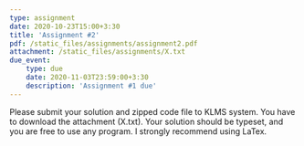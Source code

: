 ```yaml
---
type: assignment
date: 2020-10-23T15:00+3:30
title: 'Assignment #2'
pdf: /static_files/assignments/assignment2.pdf
attachment: /static_files/assignments/X.txt
due_event:
    type: due
    date: 2020-11-03T23:59:00+3:30
    description: 'Assignment #1 due'
---
```


Please submit your solution and zipped code file to KLMS system. You have to download the attachment (X.txt). Your solution should be typeset, and you are free to use any program. I strongly recommend using LaTex.
